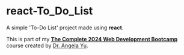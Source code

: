 # react-To_Do_List
A simple 'To-Do List' project made using **react**. <br/>

This is part of my [**The Complete 2024 Web Development Bootcamp**](https://www.udemy.com/course/the-complete-web-development-bootcamp/) course created by [Dr. Angela Yu](https://x.com/yu_angela).